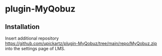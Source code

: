 # plugin-MyQobuz
## Installation
Insert additional  repository  
    https://github.com/upickartz/plugin-MyQobuz/tree/main/repo/MyQobuz.zip 
into the settings page of LMS.
